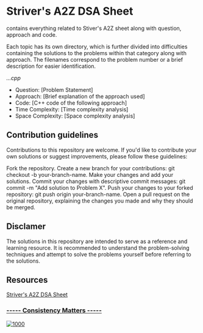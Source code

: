 <h1>Striver's A2Z DSA Sheet</h1>
 contains everything related to Stiver's A2Z sheet along with question, approach and code.
 
Each topic has its own directory, which is further divided into difficulties containing the solutions to the problems within that category along with approach. The filenames correspond to the problem number or a brief description for easier identification.

<i>...cpp</i>
<ul>
    <li>Question: [Problem Statement]</li>
    <li>Approach: [Brief explanation of the approach used]</li>
    <li>Code: [C++ code of the following approach]</li>
    <li>Time Complexity: [Time complexity analysis]</li>
    <li>Space Complexity: [Space complexity analysis]</li>
</ul>

<h2>Contribution guidelines</h2>
Contributions to this repository are welcome. If you'd like to contribute your own solutions or suggest improvements, please follow these guidelines:

<p>
    Fork the repository.
    Create a new branch for your contributions: git checkout -b your-branch-name.
    Make your changes and add your solutions.
    Commit your changes with descriptive commit messages: git commit -m "Add solution to Problem X".
    Push your changes to your forked repository: git push origin your-branch-name.
    Open a pull request on the original repository, explaining the changes you made and why they should be merged.
</p>

<h2>Disclamer</h2>
The solutions in this repository are intended to serve as a reference and learning resource. It is recommended to understand the problem-solving techniques and attempt to solve the problems yourself before referring to the solutions.

<h2>Resources</h2>
<a href="https://takeuforward.org/strivers-a2z-dsa-course/strivers-a2z-dsa-course-sheet-2/">Striver's A2Z DSA Sheet
 
### ----- Consistency Matters -----
![1000](https://github.com/Codensity30/Striver-s-A2Z-DSA-Sheet/assets/129579058/d23fb219-4930-4c1a-9e8d-fd18ab902cdc)

